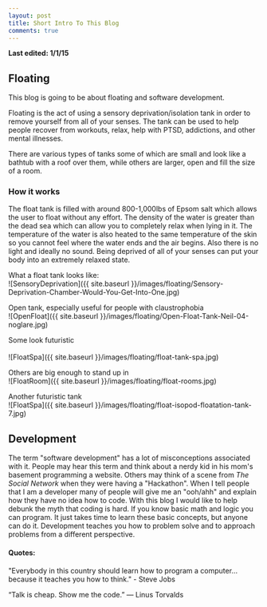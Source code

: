 ```yaml
---
layout: post
title: Short Intro To This Blog
comments: true
---
```

<b> Last edited: 1/1/15 </b>


## Floating
This blog is going to be about floating and software development.

Floating is the act of using a sensory deprivation/isolation tank in order to remove yourself from all of your senses.
The tank can be used to help people recover from workouts, relax, help with PTSD, addictions, and other mental illnesses.

There are various types of tanks some of which are small and look like a bathtub with a roof over them, while others are larger, open and fill the size of a room.

### How it works
The float tank is filled with around 800-1,000lbs of Epsom salt which allows the user to float without any effort.  The density of the water is greater than the dead sea which can allow you to completely relax when lying in it.  The temperature of the water is also heated to the same temperature of the skin so you cannot feel where the water ends and the air begins.  Also there is no light and ideally no sound.  Being deprived of all of your senses can put your body into an extremely relaxed state.

What a float tank looks like:<br>
![SensoryDeprivation]({{ site.baseurl }}/images/floating/Sensory-Deprivation-Chamber-Would-You-Get-Into-One.jpg)

Open tank, especially useful for people with claustrophobia<br>
![OpenFloat]({{ site.baseurl }}/images/floating/Open-Float-Tank-Neil-04-noglare.jpg)


Some look futuristic<br><br>
![FloatSpa]({{ site.baseurl }}/images/floating/float-tank-spa.jpg)

Others are big enough to stand up in<br>
![FloatRoom]({{ site.baseurl }}/images/floating/float-rooms.jpg)

Another futuristic tank<br>
![FloatSpa]({{ site.baseurl }}/images/floating/float-isopod-floatation-tank-7.jpg)


## Development
The term "software development" has a lot of misconceptions associated with it.  People may hear this term and think about a nerdy kid in his mom's basement programming a website.  Others may think of a scene from <i>The Social Network</i> when they were having a "Hackathon".  When I tell people that I am a developer many of people will give me an "ooh/ahh" and explain how they have no idea how to code.  With this blog I would like to help debunk the myth that coding is hard.  If you know basic math and logic you can program.  It just takes time to learn these basic concepts, but anyone can do it.  Development teaches you how to problem solve and to approach problems from a different perspective.  

#### Quotes:
"Everybody in this country should learn how to program a computer... because it teaches you how to think." - Steve Jobs

“Talk is cheap. Show me the code.” ― Linus Torvalds
